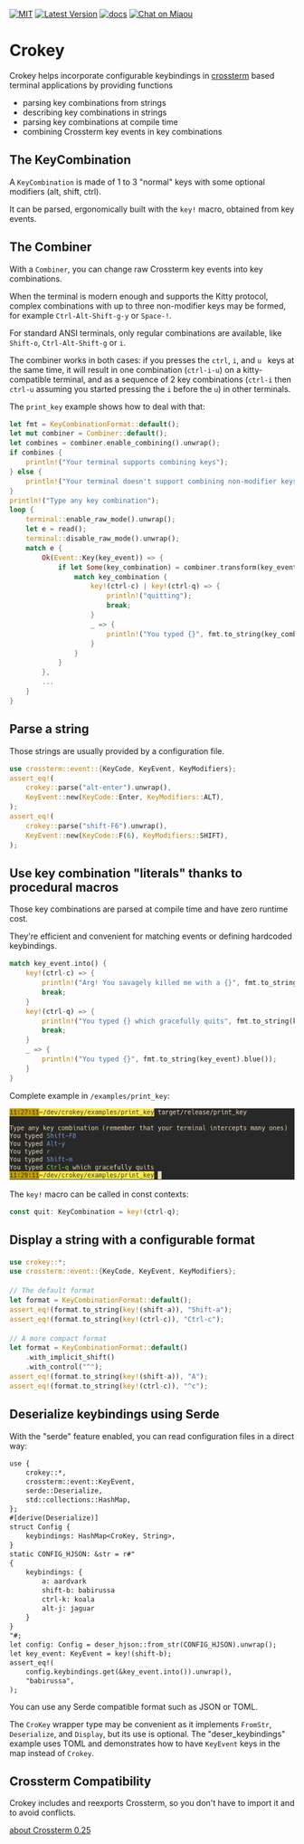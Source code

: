 [![MIT][s2]][l2] [![Latest Version][s1]][l1] [![docs][s3]][l3] [![Chat on Miaou][s4]][l4]

[s1]: https://img.shields.io/crates/v/crokey.svg
[l1]: https://crates.io/crates/crokey

[s2]: https://img.shields.io/badge/license-MIT-blue.svg
[l2]: LICENSE

[s3]: https://docs.rs/crokey/badge.svg
[l3]: https://docs.rs/crokey/

[s4]: https://miaou.dystroy.org/static/shields/room.svg
[l4]: https://miaou.dystroy.org/3490?crokey

# Crokey

Crokey helps incorporate configurable keybindings in [crossterm](https://github.com/crossterm-rs/crossterm)
based terminal applications by providing functions
- parsing key combinations from strings
- describing key combinations in strings
- parsing key combinations at compile time
- combining Crossterm key events in key combinations

## The KeyCombination

A `KeyCombination` is made of 1 to 3 "normal" keys with some optional modifiers (alt, shift, ctrl).

It can be parsed, ergonomically built with the `key!` macro, obtained from key events.

## The Combiner

With a `Combiner`, you can change raw Crossterm key events into key combinations.

When the terminal is modern enough and supports the Kitty protocol, complex combinations with up to three non-modifier keys may be formed, for example `Ctrl-Alt-Shift-g-y` or `Space-!`.

For standard ANSI terminals, only regular combinations are available, like `Shift-o`, `Ctrl-Alt-Shift-g` or `i`.

The combiner works in both cases:
if you presses the `ctrl`, `i`, and `u ` keys at the same time, it will result in one combination (`ctrl-i-u`) on a kitty-compatible terminal, and as a sequence of 2 key combinations (`ctrl-i` then `ctrl-u` assuming you started pressing the `i` before the `u`) in other terminals.

The `print_key` example shows how to deal with that:

```rust
let fmt = KeyCombinationFormat::default();
let mut combiner = Combiner::default();
let combines = combiner.enable_combining().unwrap();
if combines {
    println!("Your terminal supports combining keys");
} else {
    println!("Your terminal doesn't support combining non-modifier keys");
}
println!("Type any key combination");
loop {
    terminal::enable_raw_mode().unwrap();
    let e = read();
    terminal::disable_raw_mode().unwrap();
    match e {
        Ok(Event::Key(key_event)) => {
            if let Some(key_combination) = combiner.transform(key_event) {
                match key_combination {
                    key!(ctrl-c) | key!(ctrl-q) => {
                        println!("quitting");
                        break;
                    }
                    _ => {
                        println!("You typed {}", fmt.to_string(key_combination));
                    }
                }
            }
        },
        ...
    }
}
```

## Parse a string

Those strings are usually provided by a configuration file.

```rust
use crossterm::event::{KeyCode, KeyEvent, KeyModifiers};
assert_eq!(
    crokey::parse("alt-enter").unwrap(),
    KeyEvent::new(KeyCode::Enter, KeyModifiers::ALT),
);
assert_eq!(
    crokey::parse("shift-F6").unwrap(),
    KeyEvent::new(KeyCode::F(6), KeyModifiers::SHIFT),
);
```

## Use key combination "literals" thanks to procedural macros

Those key combinations are parsed at compile time and have zero runtime cost.

They're efficient and convenient for matching events or defining hardcoded keybindings.

```rust
match key_event.into() {
    key!(ctrl-c) => {
        println!("Arg! You savagely killed me with a {}", fmt.to_string(key_event).red());
        break;
    }
    key!(ctrl-q) => {
        println!("You typed {} which gracefully quits", fmt.to_string(key_event).green());
        break;
    }
    _ => {
        println!("You typed {}", fmt.to_string(key_event).blue());
    }
}
```

Complete example in `/examples/print_key`:

![print_key](doc/print_key.png)

The `key!` macro can be called in const contexts:

```rust
const quit: KeyCombination = key!(ctrl-q);
```

## Display a string with a configurable format

```rust
use crokey::*;
use crossterm::event::{KeyCode, KeyEvent, KeyModifiers};

// The default format
let format = KeyCombinationFormat::default();
assert_eq!(format.to_string(key!(shift-a)), "Shift-a");
assert_eq!(format.to_string(key!(ctrl-c)), "Ctrl-c");

// A more compact format
let format = KeyCombinationFormat::default()
    .with_implicit_shift()
    .with_control("^");
assert_eq!(format.to_string(key!(shift-a)), "A");
assert_eq!(format.to_string(key!(ctrl-c)), "^c");
```

## Deserialize keybindings using Serde

With the "serde" feature enabled, you can read configuration files in a direct way:

```
use {
    crokey::*,
    crossterm::event::KeyEvent,
    serde::Deserialize,
    std::collections::HashMap,
};
#[derive(Deserialize)]
struct Config {
    keybindings: HashMap<CroKey, String>,
}
static CONFIG_HJSON: &str = r#"
{
    keybindings: {
        a: aardvark
        shift-b: babirussa
        ctrl-k: koala
        alt-j: jaguar
    }
}
"#;
let config: Config = deser_hjson::from_str(CONFIG_HJSON).unwrap();
let key_event: KeyEvent = key!(shift-b);
assert_eq!(
    config.keybindings.get(&key_event.into()).unwrap(),
    "babirussa",
);
```

You can use any Serde compatible format such as JSON or TOML.

The `CroKey` wrapper type may be convenient as it implements `FromStr`,
`Deserialize`, and `Display`, but its use is optional. The "deser_keybindings" example
uses TOML and demonstrates how to have `KeyEvent` keys in the map instead of `Crokey`.

## Crossterm Compatibility

Crokey includes and reexports Crossterm, so you don't have to import it and to avoid conflicts.


[about Crossterm 0.25](https://github.com/Canop/crokey/issues/16)

